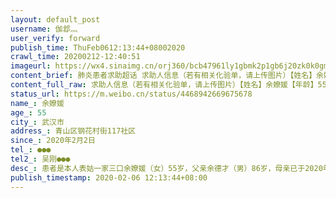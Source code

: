 ```yaml
---
layout: default_post
username: 伽邶灬
user_verify: forward
publish_time: ThuFeb0612:13:44+08002020
crawl_time: 20200212-12:40:51
imageurl: https://wx4.sinaimg.cn/orj360/bcb47961ly1gbmk2p1gb6j20zk0k0gmr.jpg
content_brief: 肺炎患者求助超话 求助人信息（若有相关化验单，请上传图片）【姓名】余嫽媛【年龄】55【所在城市】武汉市【所在小区、社区】青山区钢花村街117社区【患病时间】2020年2月2日【联系方式】●●●【其他紧急联系人】吴刚●●●【病情描述】 患者是本人表姑一家三口：余嫽媛（女）5 ...全文
content_full_raw: 求助人信息（若有相关化验单，请上传图片）【姓名】余嫽媛【年龄】55【所在城市】武汉市【所在小区、社区】青山区钢花村街117社区【患病时间】2020年2月2日【联系方式】●●●【其他紧急联系人】吴刚●●●【病情描述】患者是本人表姑一家三口：余嫽媛（女）55岁，父亲余德才（男）86岁，母亲已于2020年2月2日确诊新型冠状病毒医治无效去世。余嫽媛和余德才两人于2月2日开始出现发烧咳嗽症状，2月4日病毒核酸检测为阳性确诊病例，并且情况开始不断恶化，出现呼吸困难，发烧39℃以上，目前联系多家医院告知无病床收治，一直居家隔离，请社会各界爱心人士帮忙联系武汉医院病床救治，万分感谢！！！余嫽媛电话：●●●
status_url: https://m.weibo.cn/status/4468942669675678
name_: 余嫽媛
age_: 55
city_: 武汉市
address_: 青山区钢花村街117社区
since_: 2020年2月2日
tel_: ●●●
tel2_: 吴刚●●●
desc_: 患者是本人表姑一家三口余嫽媛（女）55岁，父亲余德才（男）86岁，母亲已于2020年2月2日确诊新型冠状病毒医治无效去世。余嫽媛和余德才两人于2月2日开始出现发烧咳嗽症状，2月4日病毒核酸检测为阳性确诊病例，并且情况开始不断恶化，出现呼吸困难，发烧39℃以上，目前联系多家医院告知无病床收治，一直居家隔离，请社会各界爱心人士帮忙联系武汉医院病床救治，万分感谢！！！余嫽媛电话●●●
publish_timestamp: 2020-02-06 12:13:44+08:00
---
```

